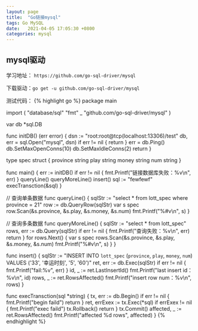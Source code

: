 ```yaml
---
layout: page
title:  "Go链接mysql"
tags: Go MySQL
date:   2021-04-05 17:05:30 +0800
categories: mysql
---
```

## mysql驱动
学习地址： `https://github.com/go-sql-driver/mysql`

下载驱动：`go get -u github.com/go-sql-driver/mysql`

测试代码：
{% highlight go %}
package main

import (
	"database/sql"
	"fmt"
	_ "github.com/go-sql-driver/mysql"
)

var db *sql.DB

func initDB() (err error) {
	dsn := "root:root@tcp(localhost:13306)/test"
	db, err = sql.Open("mysql", dsn)
	if err != nil {
		return
	}
	err = db.Ping()
	db.SetMaxOpenConns(10)
	db.SetMaxIdleConns(2)
	return
}

type spec struct {
	province string
	play     string
	money    string
	num      string
}

func main() {
	err := initDB()
	if err != nil {
		fmt.Printf("链接数据库失败：%v\n", err)
	}
	queryLine()
	queryMoreLine()
	insert()
	sql := "fewfewf"
	execTransction(&sql)
}

// 查询单条数据
func queryLine() {
	sqlStr := "select * from lott_spec where province = 21"
	row := db.QueryRow(sqlStr)
	var s spec
	row.Scan(&s.province, &s.play, &s.money, &s.num)
	fmt.Printf("%#v\n", s)
}

// 查询多条数据
func queryMoreLine() {
	sqlStr := "select * from lott_spec"
	rows, err := db.Query(sqlStr)
	if err != nil {
		fmt.Printf("查询失败：%v\n", err)
		return
	}
	for rows.Next() {
		var s spec
		rows.Scan(&s.province, &s.play, &s.money, &s.num)
		fmt.Printf("%#v\n", s)
	}
}

func insert() {
	sqlStr := "INSERT INTO `lott_spec` (`province`, `play`, `money`, `num`) VALUES ('33', '幸运时刻', '5', '60')"
	ret, err := db.Exec(sqlStr)
	if err != nil {
		fmt.Printf("fail:%v", err)
	}
	id, _ := ret.LastInsertId()
	fmt.Printf("last insert id：%v\n", id)
	rows, _ := ret.RowsAffected()
	fmt.Printf("insert row num：%v\n", rows)
}

func execTransction(sql *string) {
	tx, err := db.Begin()
	if err != nil {
		fmt.Printf("begin faild")
		return
	}
	ret, errExex := tx.Exec(*sql)
	if errExex != nil {
		fmt.Printf("exec faild")
		tx.Rollback()
		return
	}
	tx.Commit()
	affected, _ := ret.RowsAffected()
	fmt.Printf("affected %d rows", affected)
}
{% endhighlight %}
